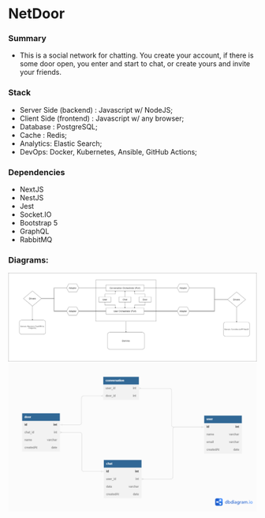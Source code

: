 # NetDoor

### Summary
- This is a social network for chatting. 
  You create your account, if there is some door open, you enter and start to chat,
  or create yours and invite your friends.

### Stack
- Server Side (backend)  : Javascript w/ NodeJS;
- Client Side (frontend) : Javascript w/ any browser;
- Database : PostgreSQL;
- Cache : Redis;
- Analytics: Elastic Search;
- DevOps: Docker, Kubernetes, Ansible, GitHub Actions;

### Dependencies
- NextJS
- NestJS
- Jest
- Socket.IO
- Bootstrap 5
- GraphQL
- RabbitMQ

### Diagrams:
![Architecture](https://github.com/gustavoroc/net-door-server/blob/main/diagrams/arquitetura-netdoor.drawio.png)
![Database Design](https://github.com/gustavoroc/net-door-server/blob/main/diagrams/database-design.png)
